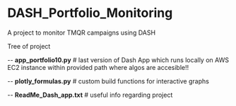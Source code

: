 # DASH_Portfolio_Monitoring
A project to monitor TMQR campaigns using DASH

Tree of project

--  __app_portfolio10.py__ # last version of Dash App which runs locally on AWS EC2
 instance within provided path where algos are accesible!!
 
--  __plotly_formulas.py__ # custom build functions for interactive graphs

-- __ReadMe_Dash_app.txt__ # useful info regarding project
